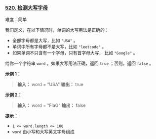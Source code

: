 ### [520\. 检测大写字母](https://leetcode.cn/problems/detect-capital/)

难度：简单

我们定义，在以下情况时，单词的大写用法是正确的：

- 全部字母都是大写，比如 `"USA"` 。
- 单词中所有字母都不是大写，比如 `"leetcode"` 。
- 如果单词不只含有一个字母，只有首字母大写， 比如 `"Google"` 。

给你一个字符串 `word` 。如果大写用法正确，返回 `true` ；否则，返回 `false` 。

**示例 1：**

> **输入：** word = "USA"
> **输出：** true

**示例 2：**

> **输入：** word = "FlaG"
> **输出：** false

**提示：**

- `1 <= word.length <= 100`
- `word` 由小写和大写英文字母组成
